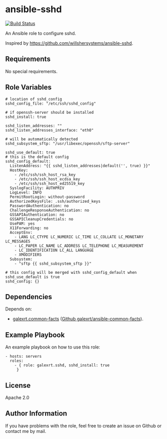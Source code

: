 ansible-sshd
============

[![Build Status](https://travis-ci.org/galexrt/ansible-sshd.svg?branch=master)](https://travis-ci.org/galexrt/ansible-sshd)

An Ansible role to configure sshd.

Inspired by https://github.com/willshersystems/ansible-sshd.

Requirements
------------

No special requirements.

Role Variables
--------------

```
# location of sshd_config
sshd_config_file: "/etc/ssh/sshd_config"

# if openssh-server should be installed
sshd_install: true

sshd_listen_addresses: ""
sshd_listen_addresses_interface: "eth0"

# will be automatically detected
sshd_subsystem_sftp: "/usr/libexec/openssh/sftp-server"

sshd_use_default: true
# this is the default config
sshd_config_default:
  ListenAddress: "{{ sshd_listen_addresses|default('', true) }}"
  HostKey:
    - /etc/ssh/ssh_host_rsa_key
    - /etc/ssh/ssh_host_ecdsa_key
    - /etc/ssh/ssh_host_ed25519_key
  SyslogFacility: AUTHPRIV
  LogLevel: INFO
  PermitRootLogin: without-password
  AuthorizedKeysFile: .ssh/authorized_keys
  PasswordAuthentication: no
  ChallengeResponseAuthentication: no
  GSSAPIAuthentication: no
  GSSAPICleanupCredentials: no
  UsePAM: yes
  X11Forwarding: no
  AcceptEnv:
    - LANG LC_CTYPE LC_NUMERIC LC_TIME LC_COLLATE LC_MONETARY LC_MESSAGES
    - LC_PAPER LC_NAME LC_ADDRESS LC_TELEPHONE LC_MEASUREMENT
    - LC_IDENTIFICATION LC_ALL LANGUAGE
    - XMODIFIERS
  Subsystem:
    - "sftp	{{ sshd_subsystem_sftp }}"

# this config will be merged with sshd_config_default when sshd_use_default is true
sshd_config: {}
```

Dependencies
------------

Depends on:
* [galexrt.common-facts](https://galaxy.ansible.com/galexrt/common-facts/) ([Github galexrt/ansible-common-facts](https://github.com/galexrt/ansible-common-facts)).

Example Playbook
----------------

An example playbook on how to use this role:
```
- hosts: servers
  roles:
    - { role: galexrt.sshd, sshd_install: true
     }
```

License
-------

Apache 2.0

Author Information
------------------

If you have problems with the role, feel free to create an issue on Github or contact me by mail.
